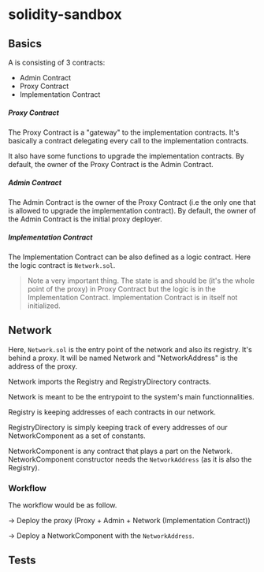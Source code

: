 # solidity-sandbox

## Basics

A is consisting of 3 contracts:

-   Admin Contract
-   Proxy Contract
-   Implementation Contract

##### Proxy Contract

The Proxy Contract is a "gateway" to the implementation contracts. It's basically a contract delegating every call to the implementation contracts.

It also have some functions to upgrade the implementation contracts. By default, the owner of the Proxy Contract is the Admin Contract.

##### Admin Contract

The Admin Contract is the owner of the Proxy Contract (i.e the only one that is allowed to upgrade the implementation contract). By default, the owner of the Admin Contract is the initial proxy deployer.

##### Implementation Contract

The Implementation Contract can be also defined as a logic contract. Here the logic contract is `Network.sol`.

> Note a very important thing. The state is and should be (it's the whole point of the proxy) in Proxy Contract but the logic is in the Implementation Contract. Implementation Contract is in itself not initialized.

## Network

Here, `Network.sol` is the entry point of the network and also its registry. It's behind a proxy. It will be named Network and "NetworkAddress" is the address of the proxy.

Network imports the Registry and RegistryDirectory contracts.

Network is meant to be the entrypoint to the system's main functionnalities.

Registry is keeping addresses of each contracts in our network.

RegistryDirectory is simply keeping track of every addresses of our NetworkComponent as a set of constants.

NetworkComponent is any contract that plays a part on the Network. NetworkComponent constructor needs the `NetworkAddress` (as it is also the Registry).

### Workflow

The workflow would be as follow.

-> Deploy the proxy (Proxy + Admin + Network (Implementation Contract))

-> Deploy a NetworkComponent with the `NetworkAddress`.

## Tests
